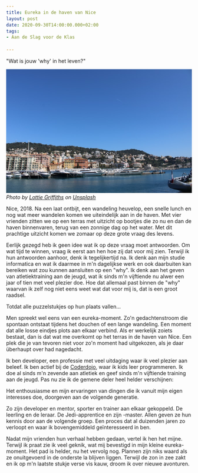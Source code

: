 ```yaml
---
title: Eureka in de haven van Nice
layout: post
date: 2020-09-30T14:00:00.000+02:00
tags:
- Aan de Slag voor de Klas

---
```

"Wat is jouw 'why' in het leven?"

![](/uploads/lottie-griffiths-i8ziluncsm8-unsplash.jpg)  
_Photo by_ [_Lottie Griffiths_](https://unsplash.com/@lottiegriff1206?utm_source=unsplash&utm_medium=referral&utm_content=creditCopyText) _on_ [_Unsplash_](https://unsplash.com/s/photos/nice?utm_source=unsplash&utm_medium=referral&utm_content=creditCopyText)

Nice, 2018. Na een laat ontbijt, een wandeling heuvelop, een snelle lunch en nog wat meer wandelen komen we uiteindelijk aan in de haven. Met vier vrienden zitten we op een terras met uitzicht op bootjes die zo nu en dan de haven binnenvaren, terug van een zonnige dag op het water. Met dit prachtige uitzicht komen we zomaar op deze grote vraag des levens.

Eerlijk gezegd heb ik geen idee wat ik op deze vraag moet antwoorden. Om wat tijd te winnen, vraag ik eerst aan hen hoe zij dat voor mij zien. Terwijl ik hun antwoorden aanhoor, denk ik tegelijkertijd na. Ik denk aan mijn studie informatica en wat ik daarmee in m'n dagelijkse werk en ook daarbuiten kan bereiken wat zou kunnen aansluiten op een "why". Ik denk aan het geven van atletiektraining aan de jeugd, wat ik sinds m'n vijftiende nu alwer een jaar of tien met veel plezier doe. Hoe dat allemaal past binnen de "why" waarvan ik zelf nog niet eens weet wat dat voor mij is, dat is een groot raadsel.

Totdat alle puzzelstukjes op hun plaats vallen...

Men spreekt wel eens van een eureka-moment. Zo'n gedachtenstroom die spontaan ontstaat tijdens het douchen of een lange wandeling. Een moment dat alle losse eindjes plots aan elkaar verbind. Als er werkelijk zoiets bestaat, dan is dat wat me overkomt op het terras in de haven van Nice. Een plek die je van tevoren niet voor zo'n moment had uitgekozen, als je daar überhaupt over had nagedacht.

Ik ben developer, een professie met veel uitdaging waar ik veel plezier aan beleef. Ik ben actief bij de [Coderdojo](https://coderdojo.nl/), waar ik kids leer programmeren. Ik doe al sinds m'n zevende aan atletiek en geef sinds m'n vijftiende training aan de jeugd. Pas nu zie ik de gemene deler heel helder verschijnen:

Het enthousiasme en mijn ervaringen van dingen die ik vanuit mijn eigen interesses doe, doorgeven aan de volgende generatie.

Zo zijn developer en mentor, sporter en trainer aan elkaar gekoppeld. De leerling en de leraar. De Jedi-apprentice en zijn -master. Allen geven ze hun kennis door aan de volgende groep. Een proces dat al duizenden jaren zo verloopt en waar ik bovengemiddeld geïnteresseerd in ben.

Nadat mijn vrienden hun verhaal hebben gedaan, vertel ik hen het mijne. Terwijl ik praat zie ik veel geknik, wat mij bevestigd in mijn kleine eureka-moment. Het pad is helder, nu het vervolg nog. Plannen zijn niks waard als ze onuitgevoerd in de onderste la blijven liggen. Terwijl de zon in zee zakt en ik op m'n laatste stukje verse vis kauw, droom ik over nieuwe avonturen.